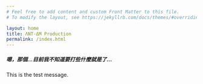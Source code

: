 ```yaml
---
# Feel free to add content and custom Front Matter to this file.
# To modify the layout, see https://jekyllrb.com/docs/themes/#overriding-theme-defaults

layout: home
title: ΛNΤ-ΔM Production
permalink: /index.html
---
```

<h5 class="">嗯，那個...目前我不知道要打些什麼就是了...</h5>
This is the test message.
